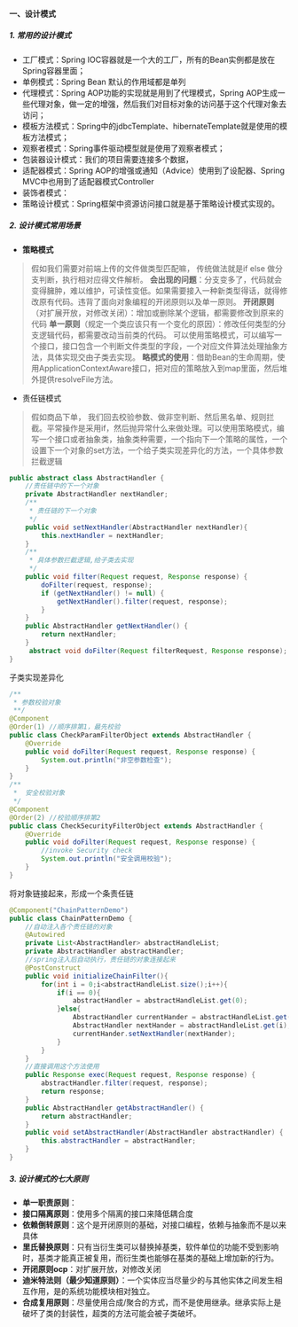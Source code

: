 #### 一、设计模式

##### 1. 常用的设计模式
- 工厂模式：Spring IOC容器就是一个大的工厂，所有的Bean实例都是放在Spring容器里面；
- 单例模式：Spring Bean 默认的作用域都是单列
- 代理模式：Spring AOP功能的实现就是用到了代理模式，Spring AOP生成一些代理对象，做一定的增强，然后我们对目标对象的访问基于这个代理对象去访问；
- 模板方法模式：Spring中的jdbcTemplate、hibernateTemplate就是使用的模板方法模式；
- 观察者模式：Spring事件驱动模型就是使用了观察者模式；
- 包装器设计模式：我们的项目需要连接多个数据，
- 适配器模式：Spring AOP的增强或通知（Advice）使用到了设配器、Spring MVC中也用到了适配器模式Controller
- 装饰者模式：
- 策略设计模式：Spring框架中资源访问接口就是基于策略设计模式实现的。

##### 2. 设计模式常用场景
- **策略模式**
>假如我们需要对前端上传的文件做类型匹配嘛， 传统做法就是if else 做分支判断，执行相对应得文件解析。
>**会出现的问题**：分支变多了，代码就会变得臃肿，难以维护，可读性变低。如果需要接入一种新类型得话，就得修改原有代码。违背了面向对象编程的开闭原则以及单一原则。
>**开闭原则**（对扩展开放，对修改关闭）：增加或删除某个逻辑，都需要修改到原来的代码
>**单一原则**（规定一个类应该只有一个变化的原因）：修改任何类型的分支逻辑代码，都需要改动当前类的代码。
>可以使用策略模式，可以编写一个接口，接口包含一个判断文件类型的字段，一个对应文件算法处理抽象方法，具体实现交由子类去实现。
>**略模式的使用**：借助Bean的生命周期，使用ApplicationContextAware接口，把对应的策略放入到map里面，然后堆外提供resolveFile方法。

- 责任链模式
> 假如商品下单， 我们回去校验参数、做非空判断、然后黑名单、规则拦截。平常操作是采用if，然后抛异常什么来做处理。可以使用策略模式，编写一个接口或者抽象类，抽象类种需要，一个指向下一个策略的属性，一个设置下一个对象的set方法，一个给子类实现差异化的方法，一个具体参数拦截逻辑

```java
public abstract class AbstractHandler {
    //责任链中的下一个对象
    private AbstractHandler nextHandler;
    /**
     * 责任链的下一个对象
     */
    public void setNextHandler(AbstractHandler nextHandler){
        this.nextHandler = nextHandler;
    }
    /**
     * 具体参数拦截逻辑,给子类去实现
     */
    public void filter(Request request, Response response) {
        doFilter(request, response);
        if (getNextHandler() != null) {
            getNextHandler().filter(request, response);
        }
    }
    public AbstractHandler getNextHandler() {
        return nextHandler;
    }
     abstract void doFilter(Request filterRequest, Response response);
}
```
子类实现差异化
```java
/**
 * 参数校验对象
 **/
@Component
@Order(1) //顺序排第1，最先校验
public class CheckParamFilterObject extends AbstractHandler {
    @Override
    public void doFilter(Request request, Response response) {
        System.out.println("非空参数检查");
    }
}
/**
 *  安全校验对象
 */
@Component
@Order(2) //校验顺序排第2
public class CheckSecurityFilterObject extends AbstractHandler {
    @Override
    public void doFilter(Request request, Response response) {
        //invoke Security check
        System.out.println("安全调用校验");
    }
}
```
将对象链接起来，形成一个条责任链
```java
@Component("ChainPatternDemo")
public class ChainPatternDemo {
    //自动注入各个责任链的对象
    @Autowired
    private List<AbstractHandler> abstractHandleList;
    private AbstractHandler abstractHandler;
    //spring注入后自动执行，责任链的对象连接起来
    @PostConstruct
    public void initializeChainFilter(){
        for(int i = 0;i<abstractHandleList.size();i++){
            if(i == 0){
                abstractHandler = abstractHandleList.get(0);
            }else{
                AbstractHandler currentHander = abstractHandleList.get(i - 1);
                AbstractHandler nextHander = abstractHandleList.get(i);
                currentHander.setNextHandler(nextHander);
            }
        }
    }
    //直接调用这个方法使用
    public Response exec(Request request, Response response) {
        abstractHandler.filter(request, response);
        return response;
    }
    public AbstractHandler getAbstractHandler() {
        return abstractHandler;
    }
    public void setAbstractHandler(AbstractHandler abstractHandler) {
        this.abstractHandler = abstractHandler;
    }
}
```

##### 3. 设计模式的七大原则
- **单一职责原则**：
- **接口隔离原则**：使用多个隔离的接口来降低耦合度
- **依赖倒转原则**：这个是开闭原则的基础，对接口编程，依赖与抽象而不是以来具体
- **里氏替换原则**：只有当衍生类可以替换掉基类，软件单位的功能不受到影响时，基类才能真正被复用，而衍生类也能够在基类的基础上增加新的行为。
- **开闭原则ocp**：对扩展开放，对修改关闭
- **迪米特法则（最少知道原则）**：一个实体应当尽量少的与其他实体之间发生相互作用，是的系统功能模块相对独立。
- **合成复用原则**：尽量使用合成/聚合的方式，而不是使用继承。继承实际上是破坏了类的封装性，超类的方法可能会被子类破坏。